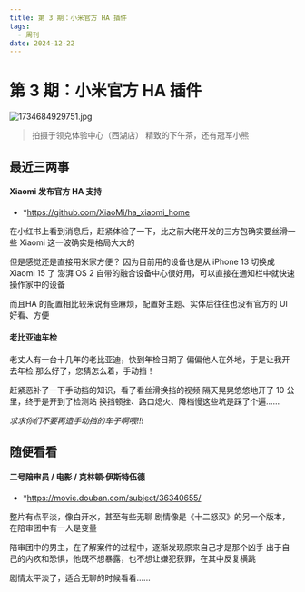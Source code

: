 ```yaml
---
title: 第 3 期：小米官方 HA 插件
tags:
  - 周刊
date: 2024-12-22
---
```


# 第 3 期：小米官方 HA 插件

![1734684929751.jpg](https://cdn.jsdelivr.net/gh/logycoconut/pic-repo@master/daily/weekly/1734684929751.jpg)

>   拍摄于领克体验中心（西湖店）
>   精致的下午茶，还有冠军小熊

## 最近三两事

#### Xiaomi 发布官方 HA 支持

- *https://github.com/XiaoMi/ha_xiaomi_home

在小红书上看到消息后，赶紧体验了一下，比之前大佬开发的三方包确实要丝滑一些
Xiaomi 这一波确实是格局大大的

但是感觉还是直接用米家方便？
因为目前用的设备也是从 iPhone 13 切换成 Xiaomi 15 了
澎湃 OS 2 自带的融合设备中心很好用，可以直接在通知栏中就快速操作家中的设备

而且HA 的配置相比较来说有些麻烦，配置好主题、实体后往往也没有官方的 UI 好看、方便

#### 老比亚迪车检

老丈人有一台十几年的老比亚迪，快到年检日期了
偏偏他人在外地，于是让我开去年检
那么好了，您猜怎么着，手动挡！

赶紧恶补了一下手动挡的知识，看了看丝滑换挡的视频
隔天晃晃悠悠地开了 10 公里，终于是开到了检测站
换挡顿挫、路口熄火、降档慢这些坑是踩了个遍......

*求求你们不要再造手动挡的车子啊喂!!!*

## 随便看看

#### 二号陪审员 / 电影 / 克林顿·伊斯特伍德

- *https://movie.douban.com/subject/36340655/

整片有点平淡，像白开水，甚至有些无聊
剧情像是《十二怒汉》的另一个版本，在陪审团中有一人是变量

陪审团中的男主，在了解案件的过程中，逐渐发现原来自己才是那个凶手
出于自己的内疚和恐惧，他既不想暴露，也不想让嫌犯获罪，在其中反复横跳

剧情太平淡了，适合无聊的时候看看......